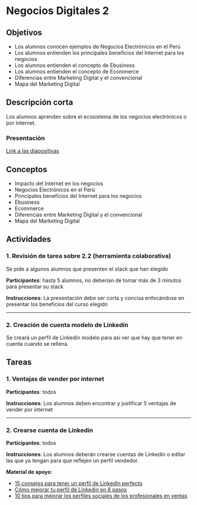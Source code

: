 # Negocios Digitales 2

## Objetivos

- Los alumnos conocen ejemplos de Negocios Electrónicos en el Perú
- Los alumnos entienden los principales beneficios del Internet para los negocios
- Los alumnos entienden el concepto de Ebusiness
- Los alumnos entienden el concepto de Ecommerce
- Diferencias entre Marketing Digital y el convencional
- Mapa del Marketing Digital

## Descripción corta

Los alumnos aprenden sobre el ecosistema de los negocios electrónicos o por internet.

### Presentación

[Link a las diapositivas](https://drive.google.com/open?id=1KsnwWzXYkGSE9WHvhC88G30UpHnGOTNpF8qDJ8_wnLc)

## Conceptos

- Impacto del Internet en los negocios
- Negocios Electrónicos en el Perú
- Principales beneficios del Internet para los negocios
- Ebusiness
- Ecommerce
- Diferencias entre Marketing Digital y el convencional
- Mapa del Marketing Digital

## Actividades

### 1. Revisión de tarea sobre 2.2 (herramienta colaborativa)

Se pide a algunos alumnos que presenten el stack que han elegido

**Participantes**: hasta 5 alumnos, no deberían de tomar más de 3 minutos para presentar su stack

**Instrucciones**: La presentación debe ser corta y concisa enfocándose en presentar los beneficios del curso elegido

---

### 2. Creación de cuenta modelo de Linkedin

Se creará un perfil de Linkedin modelo para así ver que hay que tener en cuenta cuando se rellena.

## Tareas

### 1. Ventajas de vender por internet

**Participantes**: todos

**Instrucciones**: Los alumnos deben encontrar y justificar 5 ventajas de vender por internet

---

### 2. Crearse cuenta de Linkedin

**Participantes**: todos

**Instrucciones**: Los alumnos deberán crearse cuentas de Linkedin o editar las que ya tengan para que reflejen un perfil vendedor.

**Material de apoyo**:

- [15 consejos para tener un perfil de LinkedIn perfecto](https://postcron.com/es/blog/perfil-de-linkedin-perfecto/)
- [Cómo mejorar tu perfil de Linkedin en 8 pasos](https://www.40defiebre.com/como-mejorar-perfil-linkedin)
- [10 tips para mejorar los perfiles sociales de los profesionales en ventas](https://blog.hootsuite.com/es/profesionales-en-ventas/)

